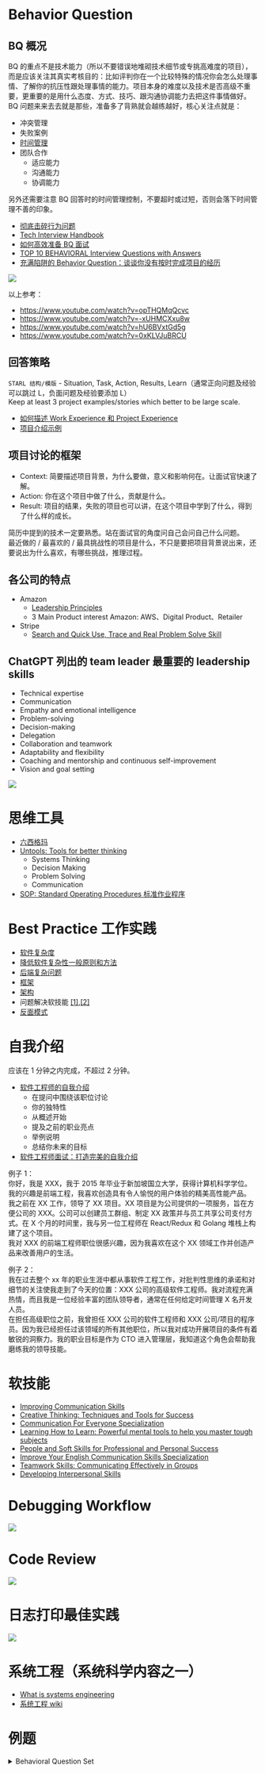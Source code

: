# Behavior Question
  
## BQ 概况
BQ 的重点不是技术能力（所以不要错误地堆砌技术细节或专挑高难度的项目），而是应该关注其真实考核目的：比如评判你在一个比较特殊的情况你会怎么处理事情、了解你的抗压性跟处理事情的能力。项目本身的难度以及技术是否高级不重要，更重要的是用什么态度、方式、技巧、跟沟通协调能力去把这件事情做好。  
BQ 问题来来去去就是那些，准备多了背熟就会越练越好，核心关注点就是：  
* 冲突管理
* 失败案例
* [时间管理](https://en.wikipedia.org/wiki/Time_management)
* 团队合作
  * 适应能力
  * 沟通能力
  * 协调能力

另外还需要注意 BQ 回答时的时间管理控制，不要超时或过短，否则会落下时间管理不善的印象。  

* [彻底击碎行为问题](https://docs.google.com/document/d/112HBiMNvu6TYbDUOfVRe_MS4A-fKaWYrpMlmnsiMNiA/edit#heading=h.bmwacy4ylksh)
* [Tech Interview Handbook](https://www.techinterviewhandbook.org/behavioral-interview/)
* [如何高效准备 BQ 面试](https://www.youtube.com/watch?v=-xUHMCXxu8w)
* [TOP 10 BEHAVIORAL Interview Questions with Answers](https://www.youtube.com/watch?v=khbR_qvOF5g)
* [充满陷阱的 Behavior Question：谈谈你没有按时完成项目的经历](https://zhuanlan.zhihu.com/p/65345319)  

![](./Behavior%20Question.png)  
  
以上参考：  
* https://www.youtube.com/watch?v=opTHQMqQcvc  
* https://www.youtube.com/watch?v=-xUHMCXxu8w  
* https://www.youtube.com/watch?v=hU6BVxtGd5g  
* https://www.youtube.com/watch?v=0xKLVJuBRCU  
  
## 回答策略
`STARL 结构/模版` - Situation, Task, Action, Results, Learn（通常正向问题及经验可以跳过 L，负面问题及经验要添加 L）  
Keep at least 3 project examples/stories which better to be large scale.  

* [如何描述 Work Experience 和 Project Experience](https://www.youtube.com/watch?v=WSoN8ZMiXTc)
* [项目介绍示例](https://interview-science.org/%E5%B8%B8%E8%A7%84%E5%86%85%E5%AE%B9/%E9%A1%B9%E7%9B%AE%E4%BB%8B%E7%BB%8D%E7%A4%BA%E4%BE%8B)
  
## 项目讨论的框架
* Context: 简要描述项目背景，为什么要做，意义和影响何在。让面试官快速了解。
* Action: 你在这个项目中做了什么，贡献是什么。
* Result: 项目的结果，失败的项目也可以讲，在这个项目中学到了什么，得到了什么样的成长。  
  
简历中提到的技术一定要熟悉。站在面试官的角度问自己会问自己什么问题。  
最近做的 / 最喜欢的 / 最具挑战性的项目是什么，不只是要把项目背景说出来，还要说出为什么喜欢，有哪些挑战，推理过程。  
  
## 各公司的特点
* Amazon
  * [Leadership Principles](https://www.amazon.jobs/en/principles)
  * 3 Main Product interest Amazon: AWS、Digital Product、Retailer
* Stripe
  * [Search and Quick Use, Trace and Real Problem Solve Skill](https://medium.com/@SantalTech/no-leetcode-the-stripe-interview-experience-cf1b29e6f55d)  

## ChatGPT 列出的 team leader 最重要的 leadership skills
* Technical expertise
* Communication
* Empathy and emotional intelligence
* Problem-solving
* Decision-making
* Delegation
* Collaboration and teamwork
* Adaptability and flexibility
* Coaching and mentorship and continuous self-improvement
* Vision and goal setting

![](./roles.jpg)  

# 思维工具
* [六西格玛](https://zh.wikipedia.org/zh-hans/%E5%85%AD%E6%A8%99%E6%BA%96%E5%B7%AE)
* [Untools: Tools for better thinking](./untools.md)
  * Systems Thinking
  * Decision Making
  * Problem Solving
  * Communication
* [SOP: Standard Operating Procedures 标准作业程序](https://wiki.mbalib.com/wiki/SOP)

# Best Practice 工作实践
* [软件复杂度](./软件复杂度.md)
* [降低软件复杂性一般原则和方法](./降低软件复杂性一般原则和方法.md)
* [后端复杂问题](./后端复杂问题.md)
* [框架](./框架.md)
* [架构](./架构.md)
* 问题解决软技能 [[1]](https://medium.com/@SantalTech/no-leetcode-the-stripe-interview-experience-cf1b29e6f55d),[[2]](https://plantegg.github.io/2018/05/24/%E5%A6%82%E4%BD%95%E5%9C%A8%E5%B7%A5%E4%BD%9C%E4%B8%AD%E5%AD%A6%E4%B9%A0V1.1/)
* [反面模式](./反面模式.md)

# 自我介绍
应该在 1 分钟之内完成，不超过 2 分钟。  

* [软件工程师的自我介绍](https://www.indeed.com/career-advice/interviewing/tell-me-about-yourself-software-engineer)
  * 在提问中围绕该职位讨论
  * 你的独特性
  * 从概述开始
  * 提及之前的职业亮点
  * 举例说明
  * 总结你未来的目标
* [软件工程师面试：打造完美的自我介绍](https://www.techinterviewhandbook.org/self-introduction/)

例子 1：  
你好，我是 XXX，我于 2015 年毕业于新加坡国立大学，获得计算机科学学位。我的兴趣是前端工程，我喜欢创造具有令人愉悦的用户体验的精美高性能产品。  
我之前在 XX 工作，领导了 XX 项目。XX 项目是为公司提供的一项服务，旨在方便公司的 XXX。公司可以创建员工群组、制定 XX 政策并与员工共享公司支付方式。在 X 个月的时间里，我与另一位工程师在 React/Redux 和 Golang 堆栈上构建了这个项目。  
我对 XXX 的前端工程师职位很感兴趣，因为我喜欢在这个 XX 领域工作并创造产品来改善用户的生活。  

例子 2：  
我在过去整个 xx 年的职业生涯中都从事软件工程工作，对批判性思维的承诺和对细节的关注使我走到了今天的位置：XXX 公司的高级软件工程师。我对流程充满热情，而且我是一位经验丰富的团队领导者，通常在任何给定时间管理 X 名开发人员。  
在担任高级职位之前，我曾担任 XXX 公司的软件工程师和 XXX 公司/项目的程序员。因为我已经担任过该领域的所有其他职位，所以我对成功开展项目的条件有着敏锐的洞察力。我的职业目标是作为 CTO 进入管理层，我知道这个角色会帮助我磨练我的领导技能。  

# 软技能
* [Improving Communication Skills](https://www.coursera.org/learn/wharton-communication-skills)
* [Creative Thinking: Techniques and Tools for Success](https://www.coursera.org/learn/creative-thinking-techniques-and-tools-for-success)
* [Communication For Everyone Specialization](https://www.coursera.org/specializations/communicationforeveryone)
* [Learning How to Learn: Powerful mental tools to help you master tough subjects](https://www.coursera.org/learn/learning-how-to-learn)
* [People and Soft Skills for Professional and Personal Success](https://www.coursera.org/specializations/people-and-soft-skills-for-professional-success)
* [Improve Your English Communication Skills Specialization](https://www.coursera.org/specializations/improve-english)
* [Teamwork Skills: Communicating Effectively in Groups](https://www.coursera.org/learn/teamwork-skills-effective-communication)
* [Developing Interpersonal Skills](https://www.coursera.org/learn/interpersonal-skills)

# Debugging Workflow
![](./debugging-workflow.jpeg)  

# Code Review
![](./code_review_pyramid.png)  

# 日志打印最佳实践
![](./日志打印最佳实践.jpeg)  

# 系统工程（系统科学内容之一）
* [What is systems engineering](https://www.freecodecamp.org/news/what-is-systems-engineering/)
* [系统工程 wiki](https://zh.wikipedia.org/zh-hans/%E7%B3%BB%E7%BB%9F%E5%B7%A5%E7%A8%8B)

# 例题
<details>
<summary>Behavioral Question Set</summary>

Ref: https://www.pramp.com/  

Tell me a bit about your professional experience in 2-3 minutes.  
* This question will allow you to get an initial sense of your peer’s experience.  
* Feel free to ask follow-up questions, for instance, can you elaborate a bit more on your experience with [specific technology] or your responsibilities at [company]? You can also use this opportunity to ask the candidate which of their experiences had the greatest impact on them.  

What are you looking for in your next role?  
* This is an opportunity to get insight into whether a candidate would be a good culture fit for your company. Is the candidate looking for a company of your size? Do their expectations match the role?

What’s an example of a difficult problem you solved? Be specific about how the problem was diagnosed and your process for approaching it.
* Owner vs participant: Many candidates will claim they led a big project or created significant impact, but if you dig deeper, you’ll find that the candidate only played a participatory role or was involved in just one facet of the project. As an interviewer, it’s your role to uncover the truth. Follow-up questions asking about who was involved, what the candidate personally did, and how they did it will help you make an informed decision about the candidate’s true impact.
* Good vs great achievements: Many candidates are good at quantifying their achievements, but you’ll want to know how big of an impact this achievement actually had. Was it a minor success or did it have a significant impact? Were the results due to the candidate’s impact, or would those results have likely occurred without their involvement? You may consider asking follow-up questions here too: try to drill down into the baseline metrics used, such as “What were the projected metrics had you not made this decision?”

What’s an example of when you demonstrated leadership or ownership?
* Owner vs participant: Many candidates will claim they led a big project or created significant impact, but if you dig deeper, you’ll find that the candidate only played a participatory role or was involved in just one facet of the project. As an interviewer, it’s your role to uncover the truth. Follow-up questions asking about who was involved, what the candidate personally did, and how they did it will help you make an informed decision about the candidate’s true impact.

Tell me about a challenging interaction with a team member. How do you handle disagreements with coworkers?
* This question is about teamwork and influence. You want to dig into the candidate’s ability to reason and listen to a fellow teammate, navigate a difference of opinion, and ultimately, show how they resolved the disagreement.

Apart from professional knowledge, what did you learn in your last role?
* This question is testing several things: (1) the candidate’s interest in learning outside their specific domain; (2) the candidate’s ability to explain a new subject to a lay audience; and (3) the candidate’s self-reflectiveness and growth mindset.
</details>

